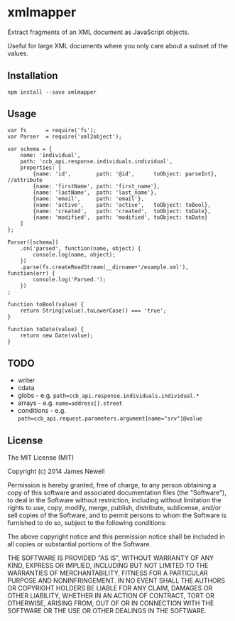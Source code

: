 # xmlmapper

Extract fragments of an XML document as JavaScript objects.

Useful for large XML documents where you only care about a subset of the values.

## Installation 

    npm install --save xmlmapper
    
## Usage

    var fs      = require('fs');
    var Parser  = require('xml2object');

    var schema = {
        name: 'individual',
        path: 'ccb_api.response.individuals.individual',
        properties: [
            {name: 'id',        path: '@id',      toObject: parseInt}, //attribute
            {name: 'firstName', path: 'first_name'},
            {name: 'lastName',  path: 'last_name'},
            {name: 'email',     path: 'email'},
            {name: 'active',    path: 'active',   toObject: toBool},
            {name: 'created',   path: 'created',  toObject: toDate},
            {name: 'modified',  path: 'modified', toObject: toDate}
        ]
    };
    
    Parser([schema])
        .on('parsed', function(name, object) {
            console.log(name, object);
        })
        .parse(fs.createReadStream(__dirname+'/example.xml'), function(err) {
            console.log('Parsed.');
        })
    ;
    
    function toBool(value) {
    	return String(value).toLowerCase() === 'true';
    }
    
    function toDate(value) {
    	return new Date(value);
    }

## TODO

 - writer
 - cdata
 - globs - e.g. `path=ccb_api.response.individuals.individual.*`
 - arrays - e.g. `name=address[].street`
 - conditions - e.g. `path=ccb_api.request.parameters.argument[name="srv"]@value`
 
## License

The MIT License (MIT)

Copyright (c) 2014 James Newell

Permission is hereby granted, free of charge, to any person obtaining a copy of this software and associated documentation files (the "Software"), to deal in the Software without restriction, including without limitation the rights to use, copy, modify, merge, publish, distribute, sublicense, and/or sell copies of the Software, and to permit persons to whom the Software is furnished to do so, subject to the following conditions:

The above copyright notice and this permission notice shall be included in all copies or substantial portions of the Software.

THE SOFTWARE IS PROVIDED "AS IS", WITHOUT WARRANTY OF ANY KIND, EXPRESS OR IMPLIED, INCLUDING BUT NOT LIMITED TO THE WARRANTIES OF MERCHANTABILITY, FITNESS FOR A PARTICULAR PURPOSE AND NONINFRINGEMENT. IN NO EVENT SHALL THE AUTHORS OR COPYRIGHT HOLDERS BE LIABLE FOR ANY CLAIM, DAMAGES OR OTHER LIABILITY, WHETHER IN AN ACTION OF CONTRACT, TORT OR OTHERWISE, ARISING FROM, OUT OF OR IN CONNECTION WITH THE SOFTWARE OR THE USE OR OTHER DEALINGS IN THE SOFTWARE.
